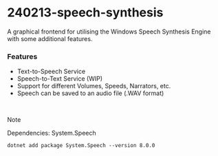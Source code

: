 # 240213-speech-synthesis
  A graphical frontend for utilising the Windows Speech Synthesis Engine with some additional features.

  <h3>Features</h3>
  
  <ul>
  <li>Text-to-Speech Service</li>
  <li>Speech-to-Text Service (WIP)</li>
  <li>Support for different Volumes, Speeds, Narrators, etc.</li>
  <li>Speech can be saved to an audio file (.WAV format)</li>
  </ul>

  <br>

> [!NOTE]
> Dependencies: System.Speech
>```
>dotnet add package System.Speech --version 8.0.0
>```
